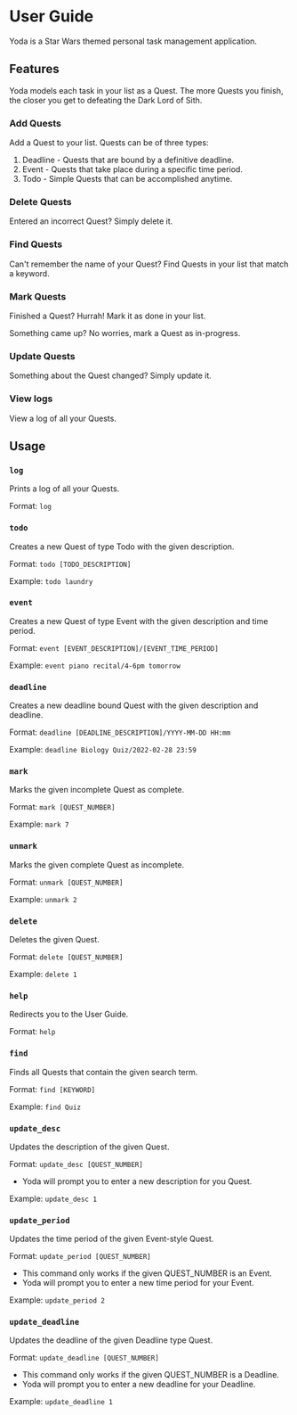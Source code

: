 # User Guide

Yoda is a Star Wars themed personal task management application. 

## Features 

Yoda models each task in your list as a Quest. The more Quests you finish, the closer you get to defeating the Dark Lord of Sith.

### Add Quests

Add a Quest to your list. Quests can be of three types:
1. Deadline - Quests that are bound by a definitive deadline.
2. Event - Quests that take place during a specific time period.
3. Todo - Simple Quests that can be accomplished anytime.

### Delete Quests

Entered an incorrect Quest? Simply delete it.

### Find Quests

Can't remember the name of your Quest? Find Quests in your list that match a keyword.

### Mark Quests

Finished a Quest? Hurrah! Mark it as done in your list. 

Something came up? No worries, mark a Quest as in-progress.

### Update Quests

Something about the Quest changed? Simply update it.

### View logs

View a log of all your Quests.

## Usage

### `log`

Prints a log of all your Quests. 

Format:
`log`

### `todo`

Creates a new Quest of type Todo with the given description.

Format:
`todo [TODO_DESCRIPTION]`

Example:
`todo laundry`

### `event`

Creates a new Quest of type Event with the given description and time period.

Format:
`event [EVENT_DESCRIPTION]/[EVENT_TIME_PERIOD]`

Example:
`event piano recital/4-6pm tomorrow`

### `deadline`

Creates a new deadline bound Quest with the given description and deadline.

Format:
`deadline [DEADLINE_DESCRIPTION]/YYYY-MM-DD HH:mm`

Example:
`deadline Biology Quiz/2022-02-28 23:59`

### `mark`

Marks the given incomplete Quest as complete.

Format:
`mark [QUEST_NUMBER]`

Example:
`mark 7`

### `unmark` 

Marks the given complete Quest as incomplete.

Format:
`unmark [QUEST_NUMBER]`

Example:
`unmark 2`

### `delete`

Deletes the given Quest.

Format:
`delete [QUEST_NUMBER]`

Example:
`delete 1`

### `help`

Redirects you to the User Guide.

Format:
`help`

### `find`

Finds all Quests that contain the given search term.

Format:
`find [KEYWORD]`

Example:
`find Quiz`

### `update_desc`

Updates the description of the given Quest.

Format:
`update_desc [QUEST_NUMBER]`

- Yoda will prompt you to enter a new description for you Quest.

Example:
`update_desc 1`

### `update_period`

Updates the time period of the given Event-style Quest.

Format:
`update_period [QUEST_NUMBER]`

- This command only works if the given QUEST_NUMBER is an Event.
- Yoda will prompt you to enter a new time period for your Event.

Example:
`update_period 2`

### `update_deadline`

Updates the deadline of the given Deadline type Quest.

Format:
`update_deadline [QUEST_NUMBER]`

- This command only works if the given QUEST_NUMBER is a Deadline.
- Yoda will prompt you to enter a new deadline for your Deadline.

Example:
`update_deadline 1`
